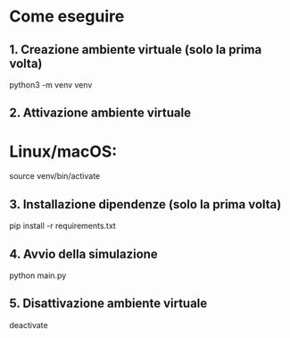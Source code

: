 # Come eseguire

## 1. Creazione ambiente virtuale (solo la prima volta)
python3 -m venv venv

## 2. Attivazione ambiente virtuale
# Linux/macOS:
source venv/bin/activate

## 3. Installazione dipendenze (solo la prima volta)
pip install -r requirements.txt

## 4. Avvio della simulazione
python main.py

## 5. Disattivazione ambiente virtuale
deactivate